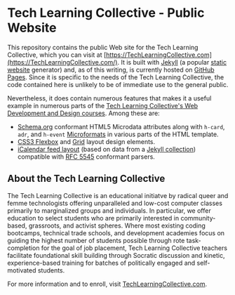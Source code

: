 # Tech Learning Collective - Public Website

This repository contains the public Web site for the Tech Learning Collective, which you can visit at [https://TechLearningCollective.com](https://TechLearningCollective.com/). It is built with [Jekyll](https://jekyllrb.com/) (a popular [static website](https://en.wikipedia.org/wiki/Static_web_page) generator) and, as of this writing, is currently hosted on [GitHub Pages](https://pages.github.com/). Since it is specific to the needs of the Tech Learning Collective, the code contained here is unlikely to be of immediate use to the general public.

Nevertheless, it does contain numerous features that makes it a useful example in numerous parts of the [Tech Learning Collective's Web Development and Design courses](https://techlearningcollective.com/courses/web/). Among these are:

* [Schema.org](https://schema.org/) conformant HTML5 Microdata attributes along with `h-card`, `adr`, and `h-event` [Microformats](http://microformats.org/) in various parts of the HTML template.
* [CSS3 Flexbox](https://en.wikipedia.org/wiki/CSS_Flexible_Box_Layout) and [Grid](https://developer.mozilla.org/en-US/docs/Web/CSS/CSS_Grid_Layout) layout design elements.
* [iCalendar feed layout](_layouts/iCalendar.ics) (based on data from a [Jekyll collection](https://jekyllrb.com/docs/collections/)) compatible with [RFC 5545](https://tools.ietf.org/html/rfc5545) conformant parsers.

## About the Tech Learning Collective

The Tech Learning Collective is an educational initiatve by radical queer and femme technologists offering unparalleled and low-cost computer classes primarily to marginalized groups and individuals. In particular, we offer education to select students who are primarily interested in community-based, grassroots, and activist spheres. Where most existing coding bootcamps, technical trade schools, and development academies focus on guiding the highest number of students possible through rote task-completion for the goal of job placement, Tech Learning Collective teachers facilitate foundational skill building through Socratic discussion and kinetic, experience-based training for batches of politically engaged and self-motivated students.

For more information and to enroll, visit [TechLearningCollective.com](https://techlearningcollective.com/).
